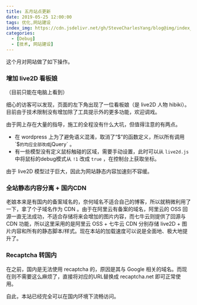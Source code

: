 ```yaml
---
title: 五月站点更新
date: 2019-05-25 12:00:00
tags: 优化,网站建设
index_img: https://cdn.jsdelivr.net/gh/SteveCharlesYang/blog@img/index_img/19-may-update.jpeg
categories:
  - [Debug]
  - [技术, 网站建设]
---
```


这个月对网站做了如下操作。

### 增加 live2D 看板娘

（目前只能在电脑上看到）

细心的访客可以发现，页面的左下角出现了一位看板娘（是 live2D 人物 hibiki）。目前由于技术限制没有增加除了工具提示外的更多功能，欢迎调戏。

由于网上存在大量的指导，施工的全程没有什么大坑，但值得注意的有两点。

*   在 wordpress 上为了避免语义混淆，取消了“$”的函数定义，所以所有调用 `$` 的均应全部改成 `jQuery` 。
*   有一些模型没有定义鼠标触碰的区域，需要手动设置，此时可以从 `live2d.js` 中将鼠标的debug模式从 `!1` 改成 `true` ，在控制台上获取坐标。

由于 live2D 模型过于巨大，因此为网站静态内容加速刻不容缓。

### 全站静态内容分离 + 国内CDN

老娘本来是有国内的备案域名的，奈何域名不适合自己的博客，所以就稍微利用了一下，拿了个子域名作为 CDN 。由于在阿里云有备案的域名，阿里云的 OSS 回源一直无法成功，不适合存储将来会增加的图片内容，而七牛云则提供了回源与 CDN 功能，所以这里采用的是阿里云 OSS + 七牛云 CDN 分别存储 live2D + 图片内容和所有的静态脚本/样式。现在本站的加载速度可以说是全面地、极大地提升了。

### Recaptcha 转国内

在之前，国内是无法使用 recaptcha 的，原因是其与 Google 相关的域名。而现在则不需要这么麻烦了，直接将对应的URL替换成 recaptcha.net 即可正常使用。

自此，本站已经完全可以在国内环境下流畅访问。